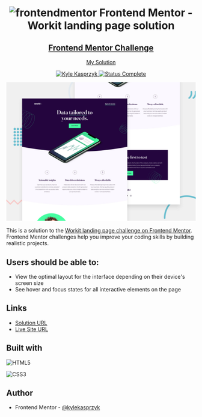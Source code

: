 <div align="center">
  <h1><img src="https://www.frontendmentor.io/static/images/logo-mobile.svg" alt="frontendmentor"> Frontend Mentor - Workit landing page solution</h1>
  <h2>
    <a href="https://www.frontendmentor.io/challenges/workit-landing-page-2fYnyle5lu"><strong>Frontend Mentor Challenge</strong></a>  </h2>
    <p>
    <a href="https://kylekasprzyk.github.io/Frontend-Mentor-Workit-landing-page/">My Solution</a>
  </p>
</div>

<!-- bagdes -->
<div align="center">
  <!-- profile -->
  <a href="https://www.frontendmentor.io/profile/kylekasprzyk">
    <img src="https://img.shields.io/badge/Profile-Kyle%20Kasprzyk-blue" alt="Kyle Kasprzyk">
  </a>
  <!-- status -->
    <a href="#">
    <img src="https://img.shields.io/badge/Status-Complete-brightgreen" alt="Status Complete">
  </a>
</div>

![](./starter-code/assets/images/preview.jpg)

This is a solution to the [Workit landing page challenge on Frontend Mentor](https://www.frontendmentor.io/challenges/workit-landing-page-2fYnyle5lu). Frontend Mentor challenges help you improve your coding skills by building realistic projects. 

## Users should be able to:

- View the optimal layout for the interface depending on their device's screen size
- See hover and focus states for all interactive elements on the page

## Links

- [Solution URL](#)
- [Live Site URL](https://kylekasprzyk.github.io/Frontend-Mentor-Workit-landing-page/)

## Built with

![HTML5](https://img.shields.io/badge/html5-%23E34F26.svg?style=plastic&logo=html5&logoColor=white)

![CSS3](https://img.shields.io/badge/css3-%231572B6.svg?style=plastic&logo=css3&logoColor=white)

## Author

- Frontend Mentor - [@kylekasprzyk](https://www.frontendmentor.io/profile/kylekasprzyk)
